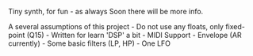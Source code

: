 Tiny synth, for fun - as always
Soon there will be more info.

A several assumptions of this project
    - Do not use any floats, only fixed-point (Q15)
    - Written for learn 'DSP' a bit
    - MIDI Support 
    - Envelope (AR currently)
    - Some basic filters (LP, HP)
    - One LFO
    
